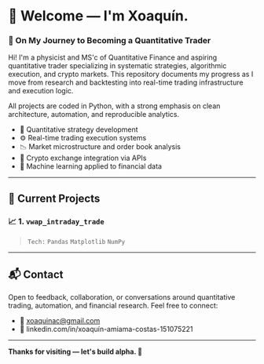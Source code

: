 # 👋 Welcome — I'm Xoaquín. 
### 🚀 On My Journey to Becoming a Quantitative Trader


Hi! I'm a physicist and MS'c of Quantitative Finance and aspiring quantitative trader specializing in systematic strategies, algorithmic execution, and crypto markets.
This repository documents my progress as I move from research and backtesting into real-time trading infrastructure and execution logic.

All projects are coded in Python, with a strong emphasis on clean architecture, automation, and reproducible analytics.

- 🧪 Quantitative strategy development
- ⚙️ Real-time trading execution systems
- 📉 Market microstructure and order book analysis
- 📡 Crypto exchange integration via APIs
- 🧠 Machine learning applied to financial data

---

## 📂 Current Projects

### 📈 1. `vwap_intraday_trade`


> `Tech:` `Pandas` `Matplotlib` `NumPy`

---

## 📬 Contact

Open to feedback, collaboration, or conversations around quantitative trading, automation, and financial research. Feel free to connect:

- 📧 xoaquinac@gmail.com
- 🐍 linkedin.com/in/xoaquín-amiama-costas-151075221

---

**Thanks for visiting — let's build alpha. 🚀**

<!---
Xocas11/Xocas11 is a ✨ special ✨ repository because its `README.md` (this file) appears on your GitHub profile.
You can click the Preview link to take a look at your changes.
--->
